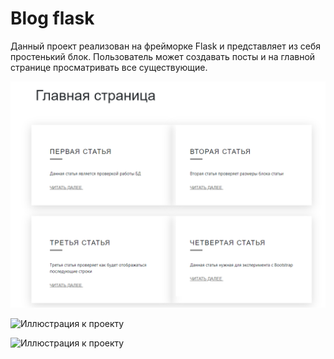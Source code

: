 # Blog flask

Данный проект реализован на фрейморке Flask и представляет из себя простенький блок.
Пользователь может создавать посты и на главной странице просматривать все существующие.

![Иллюстрация к проекту](https://github.com/Druzhocheck/Blog-Flask/blob/main/static/img/index.png)

![Иллюстрация к проекту](https://github.com/Druzhocheck/Blog-Flask/tree/main/static/img/create.png)

![Иллюстрация к проекту](https://github.com/Druzhocheck/Blog-Flask/tree/main/static/img/index.png)
